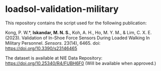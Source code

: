 # loadsol-validation-military
This repository contains the script used for the following publication:

Kong, P. W.*, **Iskandar, M. N. S.**, Koh, A. H., Ho, M. Y. M., & Lim, C. X. E. (2023). Validation of In-Shoe Force Sensors During Loaded Walking In Military Personnel. *Sensors*. 23(14), 6465. doi: https://doi.org/10.3390/s23146465

The dataset is available at NIE Data Repository: https://doi.org/10.25340/R4/FUBH6F0 (Will be available when approved.)

